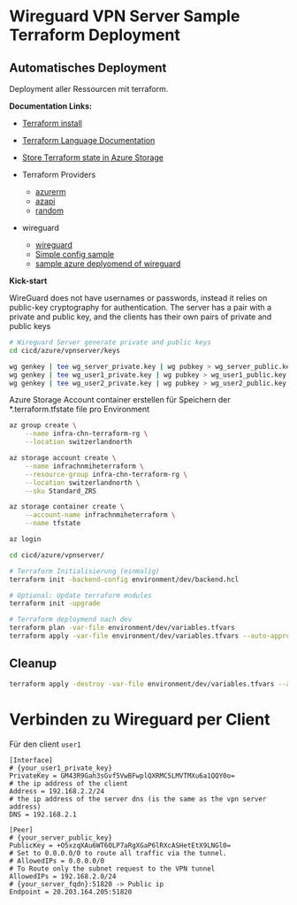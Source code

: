 # Wireguard VPN Server Sample Terraform Deployment

## Automatisches Deployment

Deployment aller Ressourcen mit terraform.

**Documentation Links:**

- [Terraform install](https://developer.hashicorp.com/terraform/downloads)
- [Terraform Language Documentation](https://developer.hashicorp.com/terraform/language)
- [Store Terraform state in Azure Storage](https://learn.microsoft.com/en-us/azure/developer/terraform/store-state-in-azure-storage?tabs=azure-cli) 
- Terraform Providers
  - [azurerm](https://registry.terraform.io/providers/hashicorp/azurerm/latest/docs)
  - [azapi](https://registry.terraform.io/providers/Azure/azapi/latest/docs)
  - [random](https://registry.terraform.io/providers/hashicorp/random/latest/docs)


- wireguard
  - [wireguard](https://www.wireguard.com/)
  - [Simple config sample](https://blog.yumdap.net/mit-wireguard-die-corporate-firewall-knacken/)
  - [sample azure deplyomend of wireguard](https://github.com/oroddlokken/terraform-azure-vm-wireguard)

**Kick-start**

WireGuard does not have usernames or passwords, instead it relies on public-key cryptography for authentication. The server has a pair with a private and public key, and the clients has their own pairs of private and public keys

```bash	
# Wireguard Server generate private and public keys
cd cicd/azure/vpnserver/keys

wg genkey | tee wg_server_private.key | wg pubkey > wg_server_public.key
wg genkey | tee wg_user1_private.key | wg pubkey > wg_user1_public.key
wg genkey | tee wg_user2_private.key | wg pubkey > wg_user2_public.key
```

Azure Storage Account container erstellen für Speichern der *.terraform.tfstate file pro Environment

```bash
az group create \
    --name infra-chn-terraform-rg \
    --location switzerlandnorth

az storage account create \
    --name infrachnmiheterraform \
    --resource-group infra-chn-terraform-rg \
    --location switzerlandnorth \
    --sku Standard_ZRS 

az storage container create \
    --account-name infrachnmiheterraform \
    --name tfstate
```

```bash
az login

cd cicd/azure/vpnserver/

# Terraform Initialisierung (einmalig)
terraform init -backend-config environment/dev/backend.hcl

# Optional: Update terraform modules
terraform init -upgrade

# Terraform deploymend nach dev
terraform plan -var-file environment/dev/variables.tfvars
terraform apply -var-file environment/dev/variables.tfvars --auto-approve
```

## Cleanup

```bash
terraform apply -destroy -var-file environment/dev/variables.tfvars --auto-approve
```


# Verbinden zu Wireguard per Client

Für den client `user1`

```
[Interface]
# {your_user1_private_key}
PrivateKey = GM43R9Gah3sGvf5VwBFwplQXRMC5LMVTMXu6a1QQY0o=
# the ip address of the client
Address = 192.168.2.2/24
# the ip address of the server dns (is the same as the vpn server address)
DNS = 192.168.2.1

[Peer]
# {your_server_public_key}
PublicKey = +O5xzqXAu6WT6OLP7aRgXGaP6lRXcASHetEtX9LNGl0=
# Set to 0.0.0.0/0 to route all traffic via the tunnel.
# AllowedIPs = 0.0.0.0/0
# To Route only the subnet request to the VPN tunnel
AllowedIPs = 192.168.2.0/24
# {your_server_fqdn}:51820 -> Public ip
Endpoint = 20.203.164.205:51820
```
